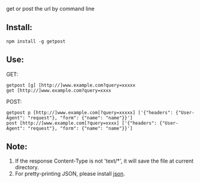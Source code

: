get or post the url by command line

## Install:
```
npm install -g getpost
```

## Use:
GET: 
```shell
getpost [g] [http://]www.example.com?query=xxxxx
get [http://]www.example.com?query=xxxx
```

POST: 
```shell
getpost p [http://]www.example.com[?query=xxxxx] ['{"headers": {"User-Agent": "request"}, "form": {"name": "name"}}']
post [http://]www.example.com[?query=xxxx] ['{"headers": {"User-Agent": "request"}, "form": {"name": "name"}}']
```

## Note:
1. If the response Content-Type is not 'text/*', it will save the file at current directory.
2. For pretty-printing JSON, please install [json](https://www.npmjs.com/package/json).

